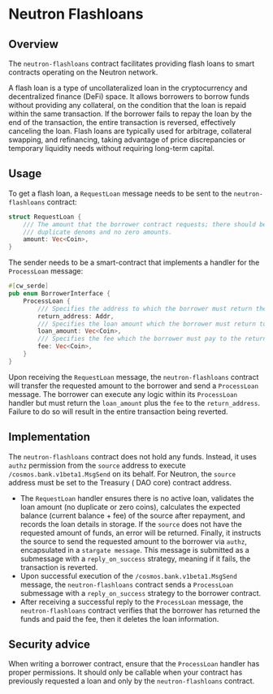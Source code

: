 # Neutron Flashloans

## Overview

The `neutron-flashloans` contract facilitates providing flash loans to smart contracts operating on the Neutron network.

A flash loan is a type of uncollateralized loan in the cryptocurrency and decentralized finance (DeFi) space. It allows
borrowers to borrow funds without providing any collateral, on the condition that the loan is repaid within the same
transaction. If the borrower fails to repay the loan by the end of the transaction, the entire transaction is
reversed, effectively canceling the loan. Flash loans are typically used for arbitrage, collateral swapping, and
refinancing, taking advantage of price discrepancies or temporary liquidity needs without requiring long-term capital.

## Usage

To get a flash loan, a `RequestLoan` message needs to be sent to the `neutron-flashloans` contract:

```rust
struct RequestLoan {
    /// The amount that the borrower contract requests; there should be no
    /// duplicate denoms and no zero amounts. 
    amount: Vec<Coin>,
}
```

The sender needs to be a smart-contract that implements a handler for the `ProcessLoan` message:

```rust
#[cw_serde]
pub enum BorrowerInterface {
    ProcessLoan {
        /// Specifies the address to which the borrower must return the loan amount AND pay the fees.
        return_address: Addr,
        /// Specifies the loan amount which the borrower must return to the return_address.
        loan_amount: Vec<Coin>,
        /// Specifies the fee which the borrower must pay to the return_address.
        fee: Vec<Coin>,
    }
}
```

Upon receiving the `RequestLoan` message, the `neutron-flashloans` contract will transfer the requested amount to the
borrower and send a `ProcessLoan` message. The borrower can execute any logic within its `ProcessLoan` handler but must
return the `loan_amount` plus the `fee` to the `return_address`. Failure to do so will result in the entire transaction
being reverted.

## Implementation

The `neutron-flashloans` contract does not hold any funds. Instead, it uses `authz` permission from the `source` address
to execute `/cosmos.bank.v1beta1.MsgSend` on its behalf. For Neutron, the `source` address must be set to the Treasury (
DAO core) contract address.

* The `RequestLoan` handler ensures there is no active loan, validates the loan amount (no duplicate or zero coins),
  calculates the expected balance (current balance + fee) of the source after repayment, and records the loan details in
  storage. If the `source` does not have the requested amount of funds, an error will be returned. Finally, it instructs
  the source to send the requested amount to the borrower via `authz`, encapsulated in a `stargate message`. This
  message is submitted as a submessage with a `reply_on_success` strategy, meaning if it fails, the transaction is
  reverted.
* Upon successful execution of the `/cosmos.bank.v1beta1.MsgSend` message, the `neutron-flashloans` contract sends
  a `ProcessLoan` submessage with a `reply_on_success` strategy to the borrower contract.
* After receiving a successful reply to the `ProcessLoan` message, the `neutron-flashloans` contract verifies that the
  borrower has returned the funds and paid the fee, then it deletes the loan information.

## Security advice

When writing a borrower contract, ensure that the `ProcessLoan` handler has proper permissions. It should only be
callable when your contract has previously requested a loan and only by the `neutron-flashloans` contract.
